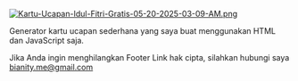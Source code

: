 [![Kartu-Ucapan-Idul-Fitri-Gratis-05-20-2025-03-09-AM.png](https://blogger.googleusercontent.com/img/b/R29vZ2xl/AVvXsEjzft23G0jI3DTyyhxZWVy13-ZMOJ88vhz7uxUeosvgTZGXeFlWOwpaw2BEXFi_2aDGp3t12UY6f3fVS9OcrYBr0sqUMtQteFNRsEHL89iKvAknFzBuQNSxnMtLcdGPBLKJE45DFe5ldjq7lsCEyBMs_zx5HoBtbQeYY9ynWEzW78bSLt3pBzGhx1qzaUnr/s1366/Kartu-Ucapan-Idul-Fitri-Gratis-05-20-2025_03_09_AM.png)](https://ucapan.bianity.me)

Generator kartu ucapan sederhana yang saya buat menggunakan HTML dan JavaScript saja.

Jika Anda ingin menghilangkan Footer Link hak cipta, silahkan hubungi saya bianity.me@gmail.com
